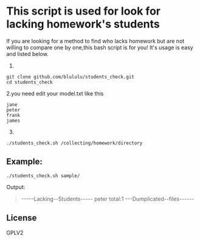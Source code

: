 # This script is used for look for lacking homework's students

If you are looking for a method to find who lacks homework but are not willing to compare one by one,this bash script is for you!
It's usage is easy and listed below.

1.

```
git clone github.com/blululu/students_check.git
cd students_check
```
2.you need edit your model.txt like this
```
jane
peter
frank
james
```

3.
```
./students_check.sh /collecting/homework/directory
```
## Example:
```
./students_check.sh sample/
```
Output:
>-----Lacking--Students-----
>peter
>total:1
>---Dumplicated--files------

## License
GPLV2
